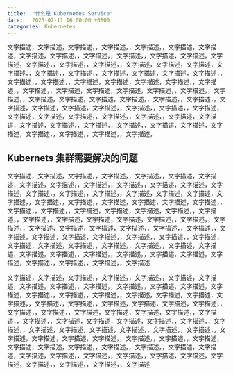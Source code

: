 ```yaml
---
title:  "什么是 Kubernetes Service"
date:   2025-02-11 16:00:00 +0800
categories: Kubernetes
---
```


文字描述，文字描述，文字描述，，文字描述，，文字描述，，文字描述，文字描述，文字描述，文字描述，，文字描述，，文字描述，，文字描述，文字描述，文字描述，文字描述，，文字描述，，文字描述，，文字描述，文字描述，文字描述，文字描述，，文字描述，，文字描述，，文字描述，文字描述，文字描述，文字描述，，文字描述，，文字描述，，文字描述，文字描述，文字描述，文字描述，，文字描述，，文字描述，，文字描述，文字描述，文字描述，文字描述，，文字描述，，文字描述，，文字描述，文字描述，文字描述，文字描述，，文字描述，，文字描述，，文字描述，文字描述，文字描述，文字描述，，文字描述，，文字描述，，文字描述，文字描述，文字描述，文字描述，，文字描述，，文字描述，，文字描述，文字描述，文字描述，文字描述，，文字描述，，文字描述，，文字描述，文字描述，文字描述，文字描述，，文字描述，，文字描述，，文字描述，


## Kubernets 集群需要解决的问题

文字描述，文字描述，文字描述，，文字描述，，文字描述，，文字描述，文字描述，文字描述，文字描述，，文字描述，，文字描述，，文字描述，文字描述，文字描述，文字描述，，文字描述，，文字描述，，文字描述，文字描述，文字描述，文字描述，，文字描述，，文字描述，，文字描述，文字描述，文字描述，文字描述，，文字描述，，文字描述，，文字描述，文字描述，文字描述，文字描述，，文字描述，，文字描述，，文字描述，文字描述，文字描述，文字描述，，文字描述，，文字描述，，文字描述，文字描述，文字描述，文字描述，，文字描述，，文字描述，，文字描述，文字描述，文字描述，文字描述，，文字描述，，文字描述，，文字描述，文字描述，文字描述，文字描述，，文字描述，，文字描述，，文字描述，文字描述，文字描述，文字描述，，文字描述，，文字描述，，文字描述，文字描述，文字描述，文字描述，，文字描述，，文字描述，，文字描述

文字描述，文字描述，文字描述，，文字描述，，文字描述，，文字描述，文字描述，文字描述，文字描述，，文字描述，，文字描述，，文字描述，文字描述，文字描述，文字描述，，文字描述，，文字描述，，文字描述，文字描述，文字描述，文字描述，，文字描述，，文字描述，，文字描述，文字描述，文字描述，文字描述，，文字描述，，文字描述，，文字描述，文字描述，文字描述，文字描述，，文字描述，，文字描述，，文字描述，文字描述，文字描述，文字描述，，文字描述，，文字描述，，文字描述，文字描述，文字描述，文字描述，，文字描述，，文字描述，，文字描述，文字描述，文字描述，文字描述，，文字描述，，文字描述，，文字描述，文字描述，文字描述，文字描述，，文字描述，，文字描述，，文字描述，文字描述，文字描述，文字描述，，文字描述，，文字描述，，文字描述，文字描述，文字描述，文字描述，，文字描述，，文字描述，，文字描述
